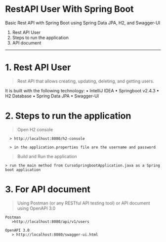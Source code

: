 # RestAPI User With Spring Boot
Basic Rest API with Spring Boot using Spring Data JPA, H2, and Swagger-UI

1. Rest API User
2. Steps to run the application
3. API document

---

# 1. Rest API User

> Rest API that allows creating, updating, deleting, and getting users. 

It is built with the following technology:
     • IntelliJ IDEA
     • Springboot v2.4.3
     • H2 Database
     • Spring Data JPA
     • Swagger-UI
     
# 2. Steps to run the application

> Open H2 console

      > http://localhost:8080/h2-console      
        
      > in the application.properties file are the username and password

> Build and Run the application

    > run the main method from CursoSpringbootApplication.java as a Spring boot application


# 3. For API document

> Using Postman (or any RESTful API testing tool) or API document using OpenAPI 3.0

    Postman
       >http://localhost:8080/api/v1/users

    OpenAPI 3.0
       > http://localhost:8080/swagger-ui.html
